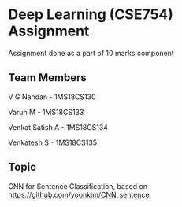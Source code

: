 # Deep Learning (CSE754) Assignment

Assignment done as a part of 10 marks component


## Team Members

V G Nandan - 1MS18CS130

Varun M - 1MS18CS133

Venkat Satish A - 1MS18CS134

Venkatesh S - 1MS18CS135


## Topic

CNN for Sentence Classification, based on https://github.com/yoonkim/CNN_sentence
